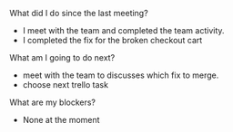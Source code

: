 What did I do since the last meeting?
- I meet with the team and completed the team activity.
- I completed the fix for the broken checkout cart

What am I going to do next?
- meet with the team to discusses which fix to merge.
- choose next trello task

What are my blockers?
- None at the moment

